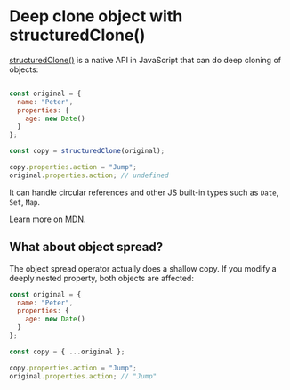 # Deep clone object with structuredClone()

[structuredClone()](https://developer.mozilla.org/en-US/docs/Web/API/structuredClone) is a native API in JavaScript that can do deep cloning of objects:

```js

const original = {
  name: "Peter",
  properties: {
    age: new Date()
  }
};

const copy = structuredClone(original);

copy.properties.action = "Jump";
original.properties.action; // undefined
```

It can handle circular references and other JS built-in types such as `Date`, `Set`, `Map`.

Learn more on [MDN](https://developer.mozilla.org/en-US/docs/Web/API/structuredClone).

## What about object spread?

The object spread operator actually does a shallow copy. If you modify a deeply nested property, both objects are affected:

```js
const original = {
  name: "Peter",
  properties: {
    age: new Date()
  }
};

const copy = { ...original };

copy.properties.action = "Jump";
original.properties.action; // "Jump"
```
